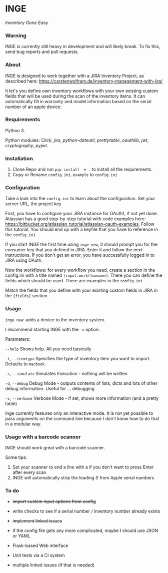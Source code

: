 INGE
====
_Inventory Gone Easy_

### Warning 

INGE is currently still heavy in development and will likely break. 
To fix this, send bug reports and pull requests.

### About

INGE is designed to work together with a JIRA Inventory Project, as described here: 
<https://carstenwolfram.de/inventory-management-with-jira/> 

It let's you define own inventory workflows with your own existing custom fields that will be used during the scan
of the inventory items. It can automatically fill in warranty and model information based on the serial number
of an apple device. 

### Requirements

Python 3. 
        
Python modules: *Click*, *jira*, *python-dateutil*, *prettytable*, *oauthlib*, *jwt*, *cryptography*, *pyjwt*.


### Installation

1. Clone Repo and run `pip install -e .` to install all the requirements.
2. Copy or Rename `config.ini.example` to `config.ini`

### Configuration

Take a look into the `config.ini` to learn about the configuration. Set your server URL, the project key 

First, you have to configure your JIRA instance for OAuth1, if not yet done. 
Atlassian has a good step-by-step tutorial with code examples here: 
<https://bitbucket.org/atlassian_tutorial/atlassian-oauth-examples>.
Follow this tutorial. You should end up with a keyfile that you have to reference in the `config.ini`

If you start INGE the first time using `inge new`, it should prompt you for the consumer key that you
defined in JIRA. Enter it and follow the next instructions. If you don't get an error, you have successfully
logged in to JIRA using OAuth.

Now the workflows: 
for every workflow you need, create a section in the config.ini with a title named `[input.workflowname]`.
There you can define the fields which should be used. There are examples in the `config.ini`

Match the fields that you define with your existing custom fields in JIRA in the `[fields]` section.

### Usage

`inge new`: adds a device to the inventory system.

I recommend starting INGE with the `-v` option.

Parameters:

`--help`
Shows help. All you need basically

`-t`, `--itemtype`
Specifies the type of inventory item you want to import. Defaults to `macbook`.

`-s`, `--simulate`
Simulates Execution - nothing will be written

`-d`, `--debug`
Debug Mode - outputs contents of lists, dicts and lots of other debug information. Useful for ... debugging

`-v`, `--verbose`
Verbose Mode - if set, shows more information (and a pretty table)

Inge currently features only an interactive mode. 
It is not yet possible to pass arguments on the command line because I don't know how to do that in a modular way.

### Usage with a barcode scanner

INGE should work great with a barcode scanner.

Some tips:

1. Set your scanner to end a line with a <CR> if you don't want to press Enter after every scan
2. INGE will automatically strip the leading *S* from Apple serial numbers


### To do

- ~~import custom input options from config~~

- write checks to see if a serial number / inventory number already exists

- ~~implement linked issues~~

- if the config file gets any more complicated, maybe I should use JSON or YAML

- Flask-based Web interface

- Unit tests via a CI system

- multiple linked issues (if that is needed)
